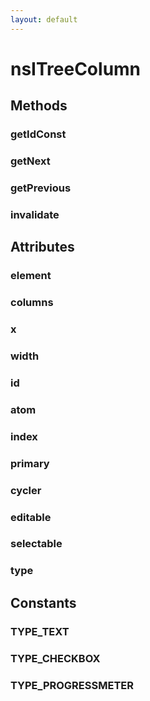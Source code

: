 ```yaml
---
layout: default
---
```


# nsITreeColumn #

## Methods ##

### getIdConst ###

### getNext ###

### getPrevious ###

### invalidate ###

## Attributes ##

### element ###

### columns ###

### x ###

### width ###

### id ###

### atom ###

### index ###

### primary ###

### cycler ###

### editable ###

### selectable ###

### type ###

## Constants ##

### TYPE_TEXT ###

### TYPE_CHECKBOX ###

### TYPE_PROGRESSMETER ###
